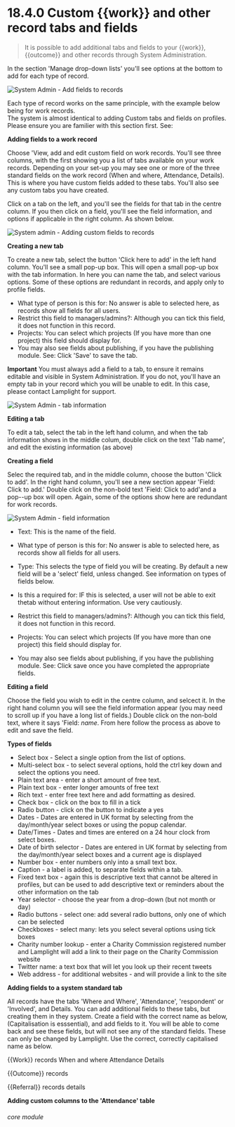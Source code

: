 # 18.4.0    Custom {{work}} and other record tabs and fields

> It is possible to add additional tabs and fields to your {{work}}, {{outcome}} and other records through System Administration.

In the section 'Manage drop-down lists' you'll see options at the bottom to add for each type of record.

![System Admin - Add fields to records]({{imgpath}}1217a.png)

Each type of record works on the same principle, with the example below being for work records.  
The system is almost identical to adding Custom tabs and fields on profiles.  Please ensure you are familier with this section first.  See:

__Adding fields to a work record__

Choose 'View, add and edit custom field on work records.  You'll see three columns, with the first showing you a list of tabs available on your work records.  Depending on your set-up you may see one or more of the three standard fields on the work record (When and where, Attendance, Details).  This is where you have custom fields added to these tabs.  You'll also see any custom tabs you have created.

Click on a tab on the left, and you'll see the fields for that tab in the centre column.  If you then click on a field, you'll see the field information, and options if applicable in the right column.  As shown below.

![System admin - Adding custom fields to records]({{imgpath}}1218a.png)

__Creating a new tab__

To create a new tab, select the button 'Click here to add' in the left hand column.  You'll see a small pop-up box.  This will open a small pop-up box with the tab information.  In here you can name the tab, and select various options.  Some of these options are redundant in records, and apply only to profile fields.

* What type of person is this for:  No answer is able to selected here, as records show all fields for all users.
* Restrict this field to managers/admins?:  Although you can tick this field, it does not function in this record.
* Projects: You can select which projects (If you have more than one project) this field should display for.
* You may also see fields about publishing, if you have the publishing module.  See: 
Click 'Save' to save the tab.

__Important__ You must always add a field to a tab, to ensure it remains editable and visible in System Administration.  If you do not, you'll have an empty tab in your record which you will be unable to edit.  In this case, please contact Lamplight for support.

![System Admin - tab information]({{imgpath}}1219a.png)

__Editing a tab__

To edit a tab, select the tab in the left hand column, and when the tab information shows in the middle colum, double click on the text 'Tab name', and edit the existing information (as above)

__Creating a field__

Selec the required tab, and in the middle column, choose the button 'Click to add'. In the right hand column, you'll see a new section appear 'Field: Click to add.'  Double click on the non-bold text 'Field: Click to add'and a pop--up box will open.  Again, some of the options show here are redundant for work records.

![System Admin - field information]({{imgpath}}1220a.png)

* Text: This is the name of the field.
* What type of person is this for:  No answer is able to selected here, as records show all fields for all users.

* Type: This selects the type of field you will be creating.  By default a new field will be a 'select' field, unless changed.  See information on types of fields below.

* Is this a required for: IF this is selected, a user will not be able to exit thetab without entering information.  Use very cautiously.
* Restrict this field to managers/admins?:  Although you can tick this field, it does not function in this record.
* Projects: You can select which projects (If you have more than one project) this field should display for.
* You may also see fields about publishing, if you have the publishing module.  See: 
Click save once you have completed the appropriate fields.

__Editing a field__

Choose the field you wish to edit in the centre column, and selcect it.  In the right hand column you will see the field information appear (you may need to scroll up if you have a long list of fields.)  Double click on the non-bold text, where it says 'Field: _name_.  From here follow the process as above to edit and save the field.

__Types of fields__

* Select box - Select a single option from the list of options.
* Multi-select box - to select several options, hold the ctrl key down and select the options you need.
* Plain text area - enter a short amount of free text.
* Plain text box - enter longer amounts of free text
* Rich text - enter free text here and add formatting as desired.
* Check box - click on the box to fill in a tick
* Radio button - click on the button to indicate a yes
* Dates - Dates are entered in UK format by selecting from the day/month/year select boxes or using the popup calendar.
* Date/Times - Dates and times are entered on a 24 hour clock from select boxes.
* Date of birth selector - Dates are entered in UK format by selecting from the day/month/year select boxes and a current age is displayed
* Number box - enter numbers only into a small text box.
* Caption - a label is added, to separate fields within a tab.
* Fixed text box - again this is descriptive text that cannot be altered in profiles, but can be used to add descriptive text or reminders about the other information on the tab
* Year selector - choose the year from a drop-down (but not month or day)
* Radio buttons - select one: add several radio buttons, only one of which can be selected
* Checkboxes - select many: lets you select several options using tick boxes
* Charity number lookup - enter a Charity Commission registered number and Lamplight will add a link to their page on the Charity Commission website
* Twitter name: a text box that will let you look up their recent tweets
* Web address - for additional websites - and will provide a link to the site
 
__Adding fields to a system standard tab__

All records have the tabs 'Where and Where', 'Attendance', 'respondent' or 'Involved', and Details.  You can add additional fields to these tabs, but creating them in they system.  Create a field with the correct name as below, (Capitalisation is esssential), and add fields to it.  You will be able to come back and see these fields, but will not see any of the standard fields.  These can only be changed by Lamplight.  Use the correct, correctly capitalised name as below.

{{Work}} records
When and where
Attendance
Details

{{Outcome}} records



{{Referral}} records
details

__Adding custom columns to the 'Attendance' table__




###### core module

